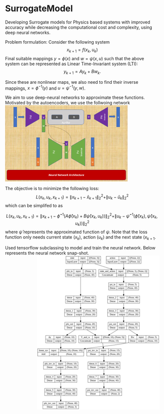 # SurrogateModel
Developing Surrogate models for Physics based systems with improved accuracy while decreasing the computational cost and complexity, using deep neural networks.

Problem formulation:
Consider the following system
$$x_{k+1}=f(x_k, u_k)$$
Final suitable mappings $y=\phi(x)$ and $w=\psi(x,u)$ such that the above system can be represented as Linear Time-Invariant system (LTI):
$$y_{k+1}=Ay_{k}+B w_k.$$

Since these are nonlinear maps, we also need to find their inverse mappings, $x=\phi^{-1}(y)$ and $u=\psi^{-1}(y,w)$.

We aim to use deep-neural networks to approximate these functions. Motivated by the autoencoders, we use the follwoing network
<img src="https://github.com/asokraju/SurrogateModel/blob/e8876c9a2e79792d6a2da7ea15e952a0848a014d/tools/nn.PNG" width="400" align="center">

The objective is to minimize the following loss:
$$L(x_k, u_k, x_{k+1}) = \|x_{k+1}-\hat x_{k+1}\|_2^2 + \|u_k-\hat{u}_k\|_2^2$$
which can be simplifed to as

$$L(x_k, u_k, x_{k+1})=\|x_{k+1}-\hat{\phi}^{-1}\left(A\hat{\phi}(x_k) + B \hat{\psi}(x_k, u_k)\right)\|_2^2 + \|u_k-\hat \psi^{-1}(\hat \phi(x_k),\hat \psi(x_k,u_k))\|_2^2$$
where $\hat{\psi}$ represents the approximated function of $\psi$. Note that the  loss function only needs current state ($x_k$), action ($u_k$) and the next state ($x_{k+1}$.


Used  tensorflow subclassing to model and train the neural network. Below represents the neural network snap-shot.
<img src="https://github.com/asokraju/SurrogateModel/blob/7e983e5db480da07a210fac92aec8a233fd32ac6/tools/index.png" width="400" align="right">



